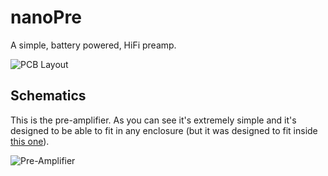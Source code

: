 # nanoPre

A simple, battery powered, HiFi preamp.

![PCB Layout](http://i.imgur.com/uoawcZd.png?1)


## Schematics

This is the pre-amplifier. As you can see it's extremely simple and it's designed to be able to fit in any enclosure (but it was designed to fit inside [this one](http://www.aliexpress.com/item/Aluminum-Project-Box-Enclousure-Case-Electronic-DIY-Power-amplifier-aluminum-shell-PCB-shell-power-instrument-shell/1799375798.html)).

![Pre-Amplifier](http://i.imgur.com/yBUUq7h.png)
